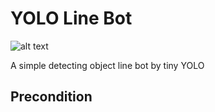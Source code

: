 # YOLO Line Bot

![alt text](https://github.com/jysh1214/YOLO-Line-bot/blob/master/picture/demo.png)

A simple detecting object line bot by tiny YOLO

## Precondition
